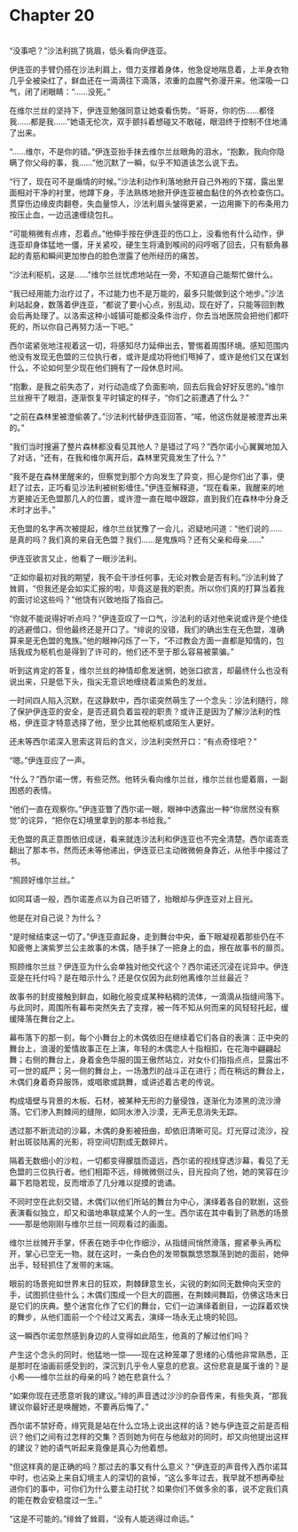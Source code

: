 # Chapter 20

<br>
“没事吧？”沙法利挑了挑眉，低头看向伊连亚。

伊连亚的手臂仍搭在沙法利肩上，借力支撑着身体，他急促地喘息着，上半身衣物几乎全被染红了，鲜血还在一滴滴往下滴落，浓重的血腥气弥漫开来。他深吸一口气，闭了闭眼睛：“……没死。”

在维尔兰丝的坚持下，伊连亚勉强同意让她查看伤势。“哥哥，你的伤……都怪我……都是我……”她语无伦次，双手颤抖着想碰又不敢碰，眼泪终于控制不住地涌了出来。

“……维尔，不是你的错。”伊连亚抬手抹去维尔兰丝眼角的泪水，“抱歉，我向你隐瞒了你父母的事，我……”他沉默了一瞬，似乎不知道该怎么说下去。

“行了，现在可不是煽情的时候。”沙法利动作利落地掀开自己外袍的下摆，露出里面相对干净的衬里，他蹲下身，手法熟练地掀开伊连亚被血黏住的外衣检查伤口。贯穿伤边缘皮肉翻卷，失血量惊人，沙法利眉头皱得更紧，一边用撕下的布条用力按压止血，一边迅速缠绕包扎。

“可能稍微有点疼，忍着点。”他伸手按在伊连亚的伤口上，没看他有什么动作，伊连亚却身体猛地一僵，牙关紧咬，硬生生将涌到喉间的闷哼咽了回去，只有额角暴起的青筋和瞬间更加惨白的脸色泄露了他所经历的痛苦。

“沙法利枢机，这是……”维尔兰丝忧虑地站在一旁，不知道自己能帮忙做什么。

“我已经用能力治疗过了，不过能力也不是万能的，最多只能做到这个地步。”沙法利站起身，数落着伊连亚，“都说了要小心点，别乱动，现在好了，只能等回到教会后再处理了。以洛索这种小城镇可能都没条件治疗，你去当地医院会把他们都吓死的，所以你自己再努力活一下吧。”

西尔诺紧张地注视着这一切，将感知尽力延伸出去，警惕着周围环境。感知范围内他没有发现无色盟的三位执行者，或许是成功将他们甩掉了，或许是他们又在谋划什么，不论如何至少现在他们拥有了一段休息时间。

“抱歉，是我之前失态了，对行动造成了负面影响，回去后我会好好反思的。”维尔兰丝擦干了眼泪，逐渐恢复平时镇定的样子，“你们之前遭遇了什么？”

“之前在森林里被澄偷袭了。”沙法利代替伊连亚回答，“喏，他这伤就是被澄弄出来的。”

“我们当时搜遍了整片森林都没看见其他人？是错过了吗？”西尔诺小心翼翼地加入了对话，“还有，在我和维尔离开后，森林里究竟发生了什么？”

“我不是在森林里醒来的，但察觉到那个方向发生了异变，担心是你们出了事，便赶了过去，正巧看见沙法利被树影缠住。”伊连亚解释道，“现在看来，我醒来的地方更接近无色盟那几人的位置，或许澄一直在暗中跟踪，直到我们在森林中分身乏术时才出手。”

无色盟的名字再次被提起，维尔兰丝犹豫了一会儿，迟疑地问道：“他们说的……是真的吗？我们真的来自无色盟？我们……是鬼族吗？还有父亲和母亲……”

伊连亚欲言又止，他看了一眼沙法利。

“正如你最初对我的期望，我不会干涉任何事，无论对教会是否有利。”沙法利耸了耸肩，“但我还是会如实汇报的啦，毕竟这是我的职责。所以你们真的打算当着我的面讨论这些吗？”他饶有兴致地指了指自己。

“你就不能说得好听点吗？”伊连亚叹了一口气，沙法利的话对他来说或许是个绝佳的逃避借口，但他最终还是开口了。“绯说的没错，我们的确出生在无色盟，准确算来是无色盟的鬼族。”他的眼神闪烁了一下，“不过教会方面一直都是知情的，包括我成为枢机也是得到了许可的，他们还不至于那么容易被蒙骗。”

听到这肯定的答复，维尔兰丝的神情却愈发迷惘，她张口欲言，却最终什么也没有说出来，只是低下头，指尖无意识地缠绕着淡紫色的发丝。

一时间四人陷入沉默，在这静默中，西尔诺突然萌生了一个念头：沙法利随行，除了保护伊连亚的安全，是否还肩负着监视的职责？或许正是因为了解沙法利的性格，伊连亚才特意选择了他，至少比其他枢机或陌生人更好。

还未等西尔诺深入思索这背后的含义，沙法利突然开口：“有点奇怪吧？”

“嗯。”伊连亚应了一声。

“什么？”西尔诺一愣，有些茫然。他转头看向维尔兰丝，维尔兰丝也蹙着眉，一副困惑的表情。

“他们一直在观察你。”伊连亚瞥了西尔诺一眼，眼神中透露出一种“你居然没有察觉”的诧异，“把你在幻境里拿到的那本书给我。”

无色盟的真正意图依旧成谜，看来就连沙法利和伊连亚也不完全清楚。西尔诺乖乖翻出了那本书，然而还未等他递出，伊连亚已主动微微俯身靠近，从他手中接过了书。

“照顾好维尔兰丝。”

如同耳语一般，西尔诺差点以为自己听错了，抬眼却与伊连亚对上目光。

他是在对自己说？为什么？

“是时候结束这一切了。”伊连亚直起身，走到舞台中央，垂下眼凝视着那些仍在不知疲倦上演紫罗兰公主故事的木偶，随手抹了一把身上的血，擦在故事书的扉页。

照顾维尔兰丝？伊连亚为什么会单独对他交代这个？西尔诺还沉浸在诧异中。伊连亚是在托付吗？是在暗示什么？还是仅仅因为此刻他离维尔兰丝最近？

故事书的封皮接触到鲜血，如融化般变成某种粘稠的流体，一滴滴从指缝间落下。与此同时，周围所有幕布突然失去了支撑，被一阵不知从何而来的风轻轻托起，缓缓降落在舞台之上。

幕布落下的那一刻，每个小舞台上的木偶依旧在继续着它们各自的表演：正中央的舞台上，浪漫的爱情故事正在上演，年轻的木偶恋人十指相扣，在花海中翩翩起舞；右侧的舞台上，身着金色华服的国王傲然站立，对女仆们指指点点，显露出不可一世的威严；另一侧的舞台上，一场激烈的战斗正在进行；而在稍远的舞台上，木偶们身着奇异服饰，或唱歌或跳舞，或讲述着古老的传说。

构成墙壁与背景的木板、石材，被某种无形的力量侵蚀，逐渐化为漆黑的流沙滑落。它们渗入荆棘间的缝隙，如同水渗入沙漠，无声无息消失无踪。

透过那不断流动的沙幕，木偶的身影被扭曲，却依旧清晰可见。灯光穿过流沙，投射出斑驳陆离的光影，将空间切割成无数碎片。

隔着无数细小的沙粒，一切都变得朦胧而遥远，西尔诺的视线穿透沙幕，看见了无色盟的三位执行者。他们相距不远，绯微微侧过头，目光投向了他，她的笑容在沙幕下若隐若现，反而增添了几分难以捉摸的诡谲。

不同时空在此刻交错，木偶们以他们所站的舞台为中心，演绎着各自的默剧，这些表演看似独立，却又和谐地串联成某个人的一生。西尔诺在其中看到了熟悉的场景——那是他刚刚与维尔兰丝一同观看过的画面。

维尔兰丝摊开手掌，怀表在她手中化作细沙，从指缝间悄然滑落，握紧拳头再松开，掌心已空无一物。就在这时，一条白色的发带飘飘悠悠飘荡到她的面前，她伸出手，轻轻抓住了发带的末端。

眼前的场景宛如世界末日的狂欢，荆棘肆意生长，尖锐的刺如同无数伸向天空的手，试图抓住些什么；木偶们围成一个巨大的圆圈，在荆棘间舞蹈，仿佛这场末日是它们的庆典。整个迷宫化作了它们的舞台，它们一边演绎着剧目，一边踩着欢快的舞步，从他们面前一个个经过又离去，演绎一场永无止境的轮回。

这一瞬西尔诺忽然感到身边的人变得如此陌生，他真的了解过他们吗？

产生这个念头的同时，他猛地一惊——现在这种笼罩了思绪的心情他非常熟悉，正是那时在油画前感受到的，深沉到几乎令人窒息的悲哀。这份悲哀是属于谁的？是小希——维尔兰丝的母亲的吗？她在悲哀什么？

“如果你现在还愿意听我的建议。”绯的声音透过沙沙的杂音传来，有些失真，“那我建议你最好还是唤醒她，不要再后悔了。”

西尔诺不禁好奇，绯究竟是站在什么立场上说出这样的话？她与伊连亚之前是否相识？他们之间有过怎样的交集？否则她为何在与他敌对的同时，却又向他提出这样的建议？她的语气听起来竟像是真心为他着想。

“但这样真的是正确的吗？那过去的事又有什么意义？”伊连亚的声音传入西尔诺耳中时，也沾染上来自幻境主人的深切的哀悼，“这么多年过去，我早就不想再牵扯进你们的事中，可你们为什么要主动打扰？如果你们不做多余的事，说不定我们真的能在教会安稳度过一生。”

“这是不可能的。”绯耸了耸肩，“没有人能逃得过命运。”
